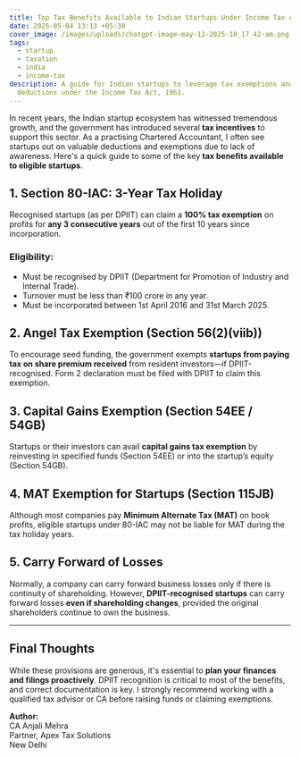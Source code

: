 ```yaml
---
title: Top Tax Benefits Available to Indian Startups Under Income Tax Act
date: 2025-05-04 13:13 +05:30
cover_image: /images/uploads/chatgpt-image-may-12-2025-10_17_42-am.png
tags:
  - startup
  - taxation
  - india
  - income-tax
description: A guide for Indian startups to leverage tax exemptions and
  deductions under the Income Tax Act, 1961.
---
```

In recent years, the Indian startup ecosystem has witnessed tremendous growth, and the government has introduced several **tax incentives** to support this sector. As a practising Chartered Accountant, I often see startups out on valuable deductions and exemptions due to lack of awareness. Here's a quick guide to some of the key **tax benefits available to eligible startups**.

## 1. Section 80-IAC: 3-Year Tax Holiday

Recognised startups (as per DPIIT) can claim a **100% tax exemption** on profits for **any 3 consecutive years** out of the first 10 years since incorporation.

### Eligibility:

* Must be recognised by DPIIT (Department for Promotion of Industry and Internal Trade).
* Turnover must be less than ₹100 crore in any year.
* Must be incorporated between 1st April 2016 and 31st March 2025.

## 2. Angel Tax Exemption (Section 56(2)(viib))

To encourage seed funding, the government exempts **startups from paying tax on share premium received** from resident investors—if DPIIT-recognised. Form 2 declaration must be filed with DPIIT to claim this exemption.

## 3. Capital Gains Exemption (Section 54EE / 54GB)

Startups or their investors can avail **capital gains tax exemption** by reinvesting in specified funds (Section 54EE) or into the startup’s equity (Section 54GB).

## 4. MAT Exemption for Startups (Section 115JB)

Although most companies pay **Minimum Alternate Tax (MAT)** on book profits, eligible startups under 80-IAC may not be liable for MAT during the tax holiday years.

## 5. Carry Forward of Losses

Normally, a company can carry forward business losses only if there is continuity of shareholding. However, **DPIIT-recognised startups** can carry forward losses **even if shareholding changes**, provided the original shareholders continue to own the business.

- - -

## Final Thoughts

While these provisions are generous, it's essential to **plan your finances and filings proactively**. DPIIT recognition is critical to most of the benefits, and correct documentation is key. I strongly recommend working with a qualified tax advisor or CA before raising funds or claiming exemptions.

**Author:** \
CA Anjali Mehra \
Partner, Apex Tax Solutions \
New Delhi
